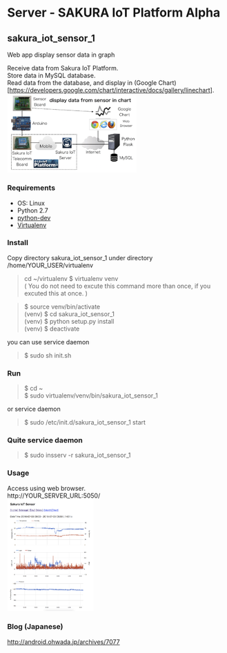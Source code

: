 # Server - SAKURA IoT Platform Alpha

## sakura_iot_sensor_1
Web app display sensor data in graph <br/>

Receive data from Sakura IoT Platform. <br/>
Store data in MySQL database. <br/> 
Read data from the database, and display in (Google Chart)[https://developers.google.com/chart/interactive/docs/gallery/linechart]. <br/>
<img src="https://github.com/ohwada/sakura_iot_alpha/blob/master/docs/sakura_iot_sensor_1_system.png" width="300" />

### Requirements
- OS: Linux <br/>
- Python 2.7 <br/>
- [python-dev](https://packages.debian.org/jessie/python-dev) <br/>
- [Virtualenv](https://virtualenv.readthedocs.org/en/latest/) <br/>

### Install
Copy directory sakura_iot_sensor_1 under directory /home/YOUR_USER/virtualenv

> cd ~/virtualenv
> $ virtualenv venv <br/>
( You do not need to excute this command more than once, if you excuted this at once. ) <br/>

> $ source venv/bin/activate <br/>
(venv) $ cd  sakura_iot_sensor_1<br/>
(venv) $ python setup.py install <br/>
(venv) $ deactivate <br/>

you can use service daemon <br/>
> $ sudo sh init.sh <br/>

### Run
> $ cd ~<br/>
$ sudo virtualenv/venv/bin/sakura_iot_sensor_1 <br/>

or service daemon <br/>
> $ sudo /etc/init.d/sakura_iot_sensor_1 start <br/>

### Quite service daemon
> $ sudo insserv -r sakura_iot_sensor_1

### Usage
Access using web browser. <br/>
http://YOUR_SERVER_URL:5050/ <br/>
<img src="https://github.com/ohwada/sakura_iot_alpha/blob/master/docs/graph_whole.png" width="200" />

### Blog (Japanese)
http://android.ohwada.jp/archives/7077
